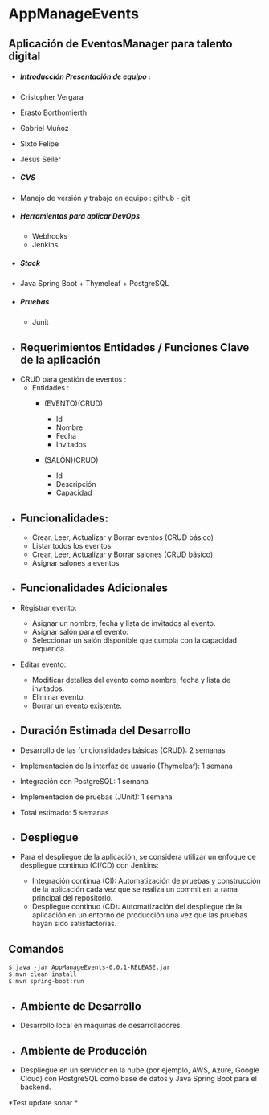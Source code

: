 # AppManageEvents
## Aplicación de EventosManager para talento digital


- ##### Introducción *Presentación de equipo*  :
 - Cristopher Vergara
 - Erasto Borthomierth 
 - Gabriel Muñoz  
 - Sixto Felipe   
 - Jesús Seiler 




- ##### CVS
 - Manejo de versión y trabajo en equipo : github  - git




- ##### Herramientas para aplicar DevOps
  - Webhooks
  - Jenkins


- ##### Stack
 - Java Spring Boot + Thymeleaf + PostgreSQL


- ##### Pruebas
  - Junit


- ## Requerimientos Entidades / Funciones Clave de la aplicación
 * CRUD para gestión de eventos :
   * Entidades :
     * (EVENTO)(CRUD)
       * Id
       * Nombre
       * Fecha
       * Invitados

     * (SALÓN)(CRUD) 
       * Id 
       * Descripción 
       * Capacidad

- ## Funcionalidades:
    - Crear, Leer, Actualizar y Borrar eventos (CRUD básico) 
    - Listar todos los eventos
    - Crear, Leer, Actualizar y Borrar salones (CRUD básico) 
    - Asignar salones a eventos
    

- ## Funcionalidades Adicionales
 - Registrar evento:
   - Asignar un nombre, fecha y lista de invitados al evento.
   - Asignar salón para el evento:
   - Seleccionar un salón disponible que cumpla con la capacidad requerida.
 - Editar evento:
   - Modificar detalles del evento como nombre, fecha y lista de invitados.
   - Eliminar evento:
   - Borrar un evento existente.

- ## Duración Estimada del Desarrollo
 - Desarrollo de las funcionalidades básicas (CRUD): 2 semanas
 - Implementación de la interfaz de usuario (Thymeleaf): 1 semana
 - Integración con PostgreSQL: 1 semana
 - Implementación de pruebas (JUnit): 1 semana
 - Total estimado: 5 semanas

- ## Despliegue
 - Para el despliegue de la aplicación, se considera utilizar un enfoque de despliegue continuo (CI/CD) con Jenkins:
   - Integración continua (CI): Automatización de pruebas y construcción de la aplicación cada vez que se realiza un commit en la rama principal del repositorio.
   - Despliegue continuo (CD): Automatización del despliegue de la aplicación en un entorno de producción una vez que las pruebas hayan sido satisfactorias.

  ## Comandos
    $ java -jar AppManageEvents-0.0.1-RELEASE.jar
    $ mvn clean install
    $ mvn spring-boot:run
    


- ## Ambiente de Desarrollo
 - Desarrollo local en máquinas de desarrolladores.

- ## Ambiente de Producción
 - Despliegue en un servidor en la nube (por ejemplo, AWS, Azure, Google Cloud) con PostgreSQL como base de datos y Java Spring Boot para el backend.


*Test update sonar *


